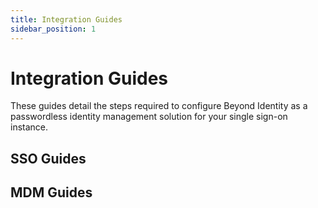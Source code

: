 ```yaml
---
title: Integration Guides
sidebar_position: 1
---
```

Integration Guides
==================

These guides detail the steps required to configure Beyond Identity as a passwordless identity management solution for your single sign-on instance.

SSO Guides
----------

<!-- [ADFS Integration Prep Guide](ADFS_Integration_Prep_Guide)

[ADFS Integration](ADFS_Integration)

[Auth0 Integration](Auth0_Integration)

[Curity Integration](Curity_Integration)

[Google Workspace Integration Guide](Google_Workspace_Integration_Guide)

[Okta Integration Guide for OIDC](Okta_Integration_Guide_for_OIDC)

[Shibboleth IDP Integration](Shibboleth_IDP_Integration) -->

MDM Guides
----------

<!-- [Jamf Integration Guide](Jamf_Integration_Guide)

[Microsoft Intune Integration Prep Guide](Microsoft_Intune_Integration_Guide) -->